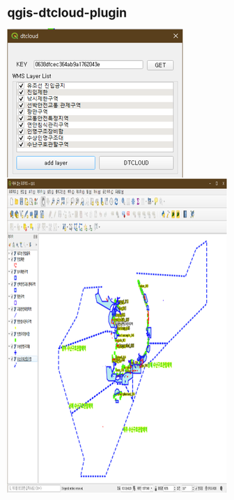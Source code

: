 # qgis-dtcloud-plugin

<img src="./sc001.png" width="403px" height="342px" />
<img src="./sc002.png" width="1280px" height="720px" />
